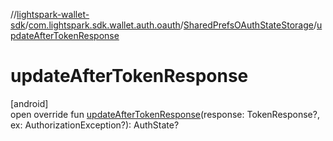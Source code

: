 //[lightspark-wallet-sdk](../../../index.md)/[com.lightspark.sdk.wallet.auth.oauth](../index.md)/[SharedPrefsOAuthStateStorage](index.md)/[updateAfterTokenResponse](update-after-token-response.md)

# updateAfterTokenResponse

[android]\
open override fun [updateAfterTokenResponse](update-after-token-response.md)(response: TokenResponse?, ex: AuthorizationException?): AuthState?
